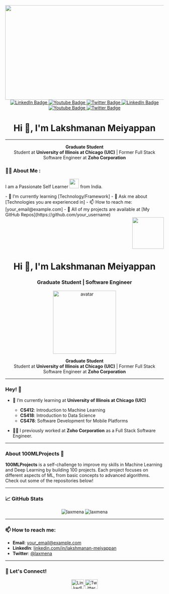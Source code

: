 <div id="header" >
  <img src="https://user-images.githubusercontent.com/74038190/225813708-98b745f2-7d22-48cf-9150-083f1b00d6c9.gif" width="900" height="300"/>
</div>
<div id="badges" align='center'>
  <a href="your-linkedin-URL">
    <img src="https://img.shields.io/badge/LinkedIn-blue?style=for-the-badge&logo=linkedin&logoColor=white" alt="LinkedIn Badge"/>
  </a>
  <a href="your-youtube-URL">
    <img src="https://img.shields.io/badge/YouTube-red?style=for-the-badge&logo=youtube&logoColor=white" alt="Youtube Badge"/>
  </a>
  <a href="your-twitter-URL">
    <img src="https://img.shields.io/badge/Twitter-blue?style=for-the-badge&logo=twitter&logoColor=white" alt="Twitter Badge"/>
  </a>
   <a href="your-linkedin-URL">
    <img src="https://img.shields.io/badge/LinkedIn-blue?style=for-the-badge&logo=linkedin&logoColor=white" alt="LinkedIn Badge"/>
  </a>
  <a href="your-youtube-URL">
    <img src="https://img.shields.io/badge/YouTube-red?style=for-the-badge&logo=youtube&logoColor=white" alt="Youtube Badge"/>
  </a>
  <a href="your-twitter-URL">
    <img src="https://img.shields.io/badge/Twitter-blue?style=for-the-badge&logo=twitter&logoColor=white" alt="Twitter Badge"/>
  </a>
</div>

<h1 align="center">Hi 👋, I'm Lakshmanan Meiyappan</h1>

---

<p align="center">
  <b>Graduate Student</b><br>
  Student at <strong>University of Illinois at Chicago (UIC)</strong> | Former Full Stack Software Engineer at <strong>Zoho Corporation</strong>
</p>

### :woman_technologist: About Me :</div>
I am a Passionate Self Learner <img src="https://media.giphy.com/media/WUlplcMpOCEmTGBtBW/giphy.gif" width="30"> from India.

  <div align="left">
- 🌱 I’m currently learning [Technology/Framework]
- 💬 Ask me about [Technologies you are experienced in]
- 📫 How to reach me: [your_email@example.com]
- 📄 All of my projects are available at [My GitHub Repos](https://github.com/your_username)

  </div>
  <div align="right">
    <img src="https://media.tenor.com/QVC1Nmb9TwUAAAAi/coding.gif" width="100px"/>
  </div>

<img src="https://komarev.com/ghpvc/?username=your-github-username&style=flat-square&color=blue" alt=""/>
















<h1 align="center">Hi 👋, I'm Lakshmanan Meiyappan</h1>
<h3 align="center">Graduate Student | Software Engineer</h3>

<p align="center">
  <img src="your_image_link" alt="avatar" width="200"/>
</p>

<p align="center">
  <b>Graduate Student</b><br>
  Student at <strong>University of Illinois at Chicago (UIC)</strong> | Former Full Stack Software Engineer at <strong>Zoho Corporation</strong>
</p>

---

### Hey! 👋

- 🌱 I’m currently learning at **University of Illinois at Chicago (UIC)**
  - **CS412**: Introduction to Machine Learning
  - **CS418**: Introduction to Data Science
  - **CS478**: Software Development for Mobile Platforms
  
- 👨‍💻 I previously worked at **Zoho Corporation** as a Full Stack Software Engineer.

---

### About **100MLProjects** 💯

**100MLProjects** is a self-challenge to improve my skills in Machine Learning and Deep Learning by building 100 projects. Each project focuses on different aspects of ML, from basic concepts to advanced algorithms. Check out some of the repositories below!

---

### 📈 GitHub Stats
<p align="center">
  <img src="https://github-readme-stats.vercel.app/api?username=laxmena&show_icons=true&locale=en" alt="laxmena" />
  <img src="https://github-readme-stats.vercel.app/api/top-langs?username=laxmena&show_icons=true&locale=en&layout=compact" alt="laxmena" />
</p>

---

### 📫 How to reach me:
- **Email**: [your_email@example.com](mailto:your_email@example.com)
- **LinkedIn**: [linkedin.com/in/lakshmanan-meiyappan](https://linkedin.com/in/lakshmanan-meiyappan)
- **Twitter**: [@laxmena](https://twitter.com/laxmena)

---

### 🔗 Let's Connect!
<p align="center">
  <a href="https://linkedin.com/in/lakshmanan-meiyappan" target="blank">
    <img align="center" src="https://cdn.jsdelivr.net/npm/simple-icons@3.1.0/icons/linkedin.svg" alt="LinkedIn" height="30" width="40" />
  </a>
  <a href="https://twitter.com/laxmena" target="blank">
    <img align="center" src="https://cdn.jsdelivr.net/npm/simple-icons@3.1.0/icons/twitter.svg" alt="Twitter" height="30" width="40" />
  </a>
</p>
